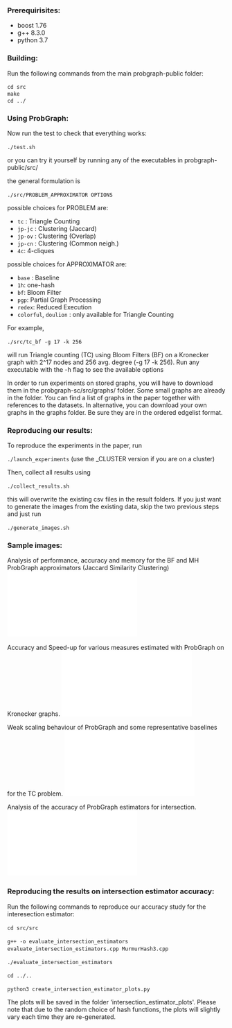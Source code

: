 ### Prerequirisites: #

  * boost 1.76
  * g++ 8.3.0
  * python 3.7

### Building: #

Run the following commands from the main probgraph-public folder:
```
cd src
make
cd ../ 
```

### Using ProbGraph: #

Now run the test to check that everything works:

`./test.sh`

or you can try it yourself by running any of the executables in probgraph-public/src/

the general formulation is

`./src/PROBLEM_APPROXIMATOR OPTIONS`

possible choices for PROBLEM are:
  * `tc` : Triangle Counting
  * `jp-jc` : Clustering (Jaccard)
  * `jp-ov` : Clustering (Overlap)
  * `jp-cn` : Clustering (Common neigh.)
  * `4c`: 4-cliques

possible choices for APPROXIMATOR are:
  * `base` : Baseline
  * `1h`: one-hash
  * `bf`: Bloom Filter
  * `pgp`: Partial Graph Processing
  * `redex`: Reduced Execution
  * `colorful`, `doulion` : only available for Triangle Counting

For example, 

`./src/tc_bf -g 17 -k 256`

will run Triangle counting (TC) using Bloom Filters (BF) on a Kronecker graph with 2^17 nodes and 256 avg. degree (-g 17 -k 256).
Run any executable with the -h flag to see the available options

In order to run experiments on stored graphs, you will have to download them in the probgraph-sc/src/graphs/ folder. Some small graphs are already in the folder. You can find a list of graphs in the paper together with references to the datasets. In alternative, you can download your own graphs in the graphs folder. Be sure they are in the ordered edgelist format. 

### Reproducing our results: #

To reproduce the experiments in the paper, run 

`./launch_experiments` (use the _CLUSTER version if you are on a cluster) 

Then, collect all results using 

`./collect_results.sh`

this will overwrite the existing csv files in the result folders. If you just want to generate the images from the existing data, skip the two previous steps and just run

`./generate_images.sh`

### Sample images: #

 Analysis of performance, accuracy and memory for the BF and MH ProbGraph approximators (Jaccard Similarity Clustering) 
 ![Analysis of performance, accuracy, and memory of ProbGraph](/sample_images/barplot_test_real_JP-JC.pdf)

Accuracy and Speed-up for various measures estimated with ProbGraph on Kronecker graphs.
![Advantages of ProbGraph for Kronecker graphs.](/sample_images/main-results-kron___low-mem.pdf)

Weak scaling behaviour of ProbGraph and some representative baselines for the TC problem.
![Weak scaling for the TC problem](/sample_images/plot_weak_scaling_tc.pdf)


Analysis of the accuracy of ProbGraph estimators for intersection.
![Analysis of the accuracy of ProbGraph estimators for intersection.](/sample_images/plot_intersection_b4_mem33.pdf)

### Reproducing the results on intersection estimator accuracy: #

Run the following commands to reproduce our accuracy study for the interesection estimator: 

`cd src/src`

`g++ -o evaluate_intersection_estimators evaluate_intersection_estimators.cpp MurmurHash3.cpp`

`./evaluate_intersection_estimators`

`cd ../..`

`python3 create_intersection_estimator_plots.py`

The plots will be saved in the folder 'intersection_estimator_plots'. Please note that due to the random choice of hash functions, the plots will slightly vary each time they are re-generated.

